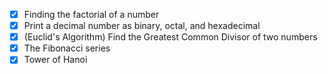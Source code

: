 * [x] Finding the factorial of a number
* [x] Print a decimal number as binary, octal, and hexadecimal
* [x] (Euclid's Algorithm) Find the Greatest Common Divisor of two numbers 
* [x] The Fibonacci series
* [x] Tower of Hanoi
